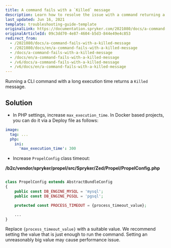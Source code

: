 ```yaml
---
title: A command fails with a `Killed` message
description: Learn how to resolve the issue with a command returning a `killed` message.
last_updated: Jun 16, 2021
template: troubleshooting-guide-template
originalLink: https://documentation.spryker.com/2021080/docs/a-command-fails-with-a-killed-message
originalArticleId: 09c3dd70-4e87-4604-b5d3-844e49e4c853
redirect_from:
  - /2021080/docs/a-command-fails-with-a-killed-message
  - /2021080/docs/en/a-command-fails-with-a-killed-message
  - /docs/a-command-fails-with-a-killed-message
  - /docs/en/a-command-fails-with-a-killed-message
  - /v6/docs/a-command-fails-with-a-killed-message
  - /v6/docs/en/a-command-fails-with-a-killed-message
---
```


Running a CLI command with a long execution time returns a `Killed` message.

## Solution

* In PHP settings, increase `max_execution_time`. In Docker based projects, you can do it via a Deploy file as follows:

```yaml
image:
  tag: ...
  php:
    ini:
      'max_execution_time': 300
```

* Increase `PropelConfig` class timeout:

**/b2c/vendor/spryker/propel/src/Spryker/Zed/Propel/PropelConfig.php**

```php

class PropelConfig extends AbstractBundleConfig
{
    public const DB_ENGINE_MYSQL = 'mysql';
    public const DB_ENGINE_PGSQL = 'pgsql';

    protected const PROCESS_TIMEOUT = {process_timeout_value};

    ...
}
```

Replace `{process_timeout_value}` with a suitable value. We recommend setting the value that is just enough to run the command. Setting an unreasonably big value may cause performance issue.
